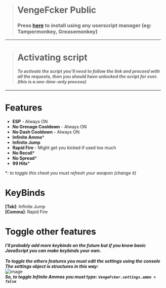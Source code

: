 > # VengeFcker Public
> ### Press <a href="https://github.com/AnonHexo/VengeFcker/raw/main/vengefcker.user.js">here</a> to install using any userscript manager (eg: Tampermonkey, Greasemonkey)
---
> # Activating script
> #### *To activate the script you'll need to follow the link and proceed with all the requests, then you should have unlocked the script for ever. (this is a one-time-only process)*
---
# Features
- **ESP** - Always ON
- **No Grenage Cooldown** - Always ON
- **No Dash Cooldown** - Always ON
- **Infinite Ammo***
- **Infinite Jump**
- **Rapid Fire** - Might get you kicked if used too much
- **No Recoil***
- **No Spread***
- **99 Hits***

**: to toggle this cheat you must refresh your weapon (change it)*
# KeyBinds
**[Tab]**: Infinite Jump <br>
**[Comma]**: Rapid Fire

# Toggle other features
***I'll probably add more keybinds on the future but if you know basic JavaScript you can make keybinds your own.*** <br> <br>
***To toggle the others features you must edit the settings using the console*** <br>
***The settings object is structures in this way:*** <br>
![image](https://user-images.githubusercontent.com/61375258/163979677-53fffb16-294b-4103-9d96-1c5ace992fe7.png) <br>
***So, to toggle Infinite Ammos you must type: ```VengeFcker.settings.ammo = false```***
